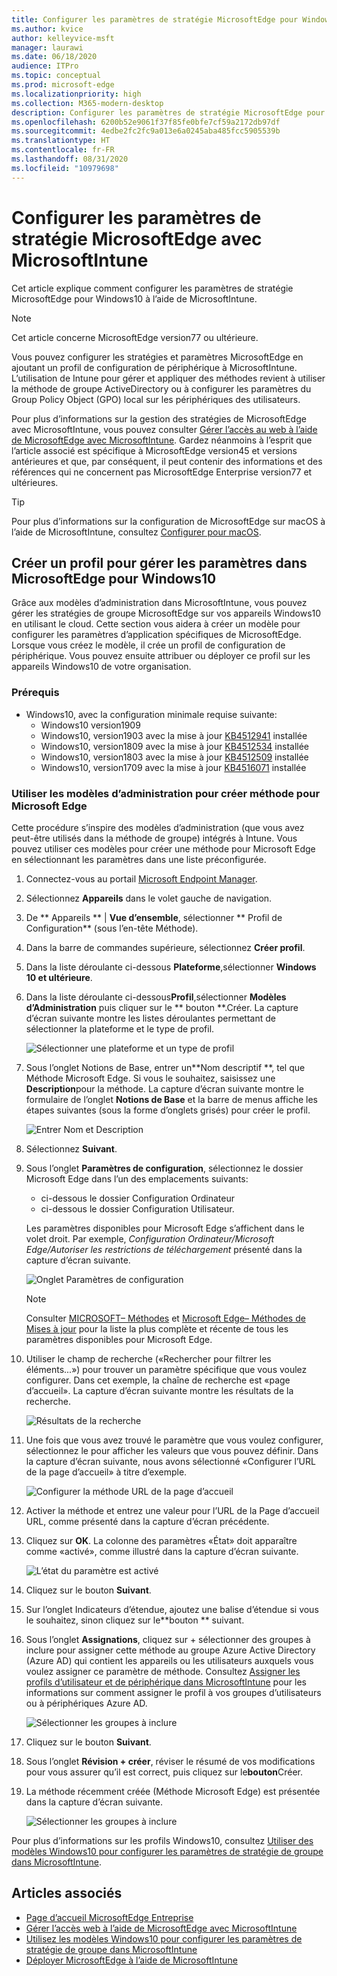 ```yaml
---
title: Configurer les paramètres de stratégie MicrosoftEdge pour Windows avec MicrosoftIntune
ms.author: kvice
author: kelleyvice-msft
manager: laurawi
ms.date: 06/18/2020
audience: ITPro
ms.topic: conceptual
ms.prod: microsoft-edge
ms.localizationpriority: high
ms.collection: M365-modern-desktop
description: Configurer les paramètres de stratégie MicrosoftEdge pour Windows avec MicrosoftIntune.
ms.openlocfilehash: 6200b52e9061f37f85fe0bfe7cf59a2172db97df
ms.sourcegitcommit: 4edbe2fc2fc9a013e6a0245aba485fcc5905539b
ms.translationtype: HT
ms.contentlocale: fr-FR
ms.lasthandoff: 08/31/2020
ms.locfileid: "10979698"
---
```

# Configurer les paramètres de stratégie MicrosoftEdge avec MicrosoftIntune

Cet article explique comment configurer les paramètres de stratégie MicrosoftEdge pour Windows10 à l’aide de MicrosoftIntune.

> [!NOTE]
> Cet article concerne MicrosoftEdge version77 ou ultérieure.

Vous pouvez configurer les stratégies et paramètres MicrosoftEdge en ajoutant un profil de configuration de périphérique à MicrosoftIntune. L’utilisation de Intune pour gérer et appliquer des méthodes revient à utiliser la méthode de groupe ActiveDirectory ou à configurer les paramètres du Group Policy Object (GPO) local sur les périphériques des utilisateurs.

Pour plus d’informations sur la gestion des stratégies de MicrosoftEdge avec MicrosoftIntune, vous pouvez consulter [Gérer l’accès au web à l’aide de MicrosoftEdge avec MicrosoftIntune](https://docs.microsoft.com/intune/manage-microsoft-edge). Gardez néanmoins à l’esprit que l’article associé est spécifique à MicrosoftEdge version45 et versions antérieures et que, par conséquent, il peut contenir des informations et des références qui ne concernent pas MicrosoftEdge Enterprise version77 et ultérieures.

> [!TIP]
> Pour plus d’informations sur la configuration de MicrosoftEdge sur macOS à l’aide de MicrosoftIntune, consultez [Configurer pour macOS](configure-microsoft-edge-on-mac.md).

## Créer un profil pour gérer les paramètres dans MicrosoftEdge pour Windows10

Grâce aux modèles d’administration dans MicrosoftIntune, vous pouvez gérer les stratégies de groupe MicrosoftEdge sur vos appareils Windows10 en utilisant le cloud. Cette section vous aidera à créer un modèle pour configurer les paramètres d’application spécifiques de MicrosoftEdge. Lorsque vous créez le modèle, il crée un profil de configuration de périphérique. Vous pouvez ensuite attribuer ou déployer ce profil sur les appareils Windows10 de votre organisation.

### Prérequis

- Windows10, avec la configuration minimale requise suivante:
  - Windows10 version1909
  - Windows10, version1903 avec la mise à jour [KB4512941](https://support.microsoft.com/kb/4512941) installée
  - Windows10, version1809 avec la mise à jour [KB4512534](https://support.microsoft.com/kb/4512534) installée
  - Windows10, version1803 avec la mise à jour [KB4512509](https://support.microsoft.com/kb/4512509) installée
  - Windows10, version1709 avec la mise à jour [KB4516071](https://support.microsoft.com/kb/4516071) installée

### Utiliser les modèles d’administration pour créer méthode pour Microsoft Edge

Cette procédure s’inspire des modèles d’administration (que vous avez peut-être utilisés dans la méthode de groupe) intégrés à Intune. Vous pouvez utiliser ces modèles pour créer une méthode pour Microsoft Edge en sélectionnant les paramètres dans une liste préconfigurée.

1. Connectez-vous au portail [Microsoft Endpoint Manager](https://endpoint.microsoft.com/).
2. Sélectionnez **Appareils** dans le volet gauche de navigation.
3. De ** Appareils ** | **Vue d’ensemble**, sélectionner ** Profil de Configuration** (sous l’en-tête Méthode).
4. Dans la barre de commandes supérieure, sélectionnez **Créer profil**.
5. Dans la liste déroulante ci-dessous **Plateforme**,sélectionner **Windows 10 et ultérieure**.
6. Dans la liste déroulante ci-dessous**Profil**,sélectionner **Modèles d’Administration** puis cliquer sur le ** bouton **.Créer. La capture d’écran suivante montre les listes déroulantes permettant de sélectionner la plateforme et le type de profil.

    ![Sélectionner une plateforme et un type de profil](./media/configure-edge-with-intune/create-profile-platform.png)

7. Sous l’onglet Notions de Base, entrer un**Nom descriptif **, tel que Méthode Microsoft Edge. Si vous le souhaitez, saisissez une **Description**pour la méthode.
La capture d’écran suivante montre le formulaire de l’onglet **Notions de Base** et la barre de menus affiche les étapes suivantes (sous la forme d’onglets grisés) pour créer le profil.

   ![Entrer Nom et Description](./media/configure-edge-with-intune/create-profile-basics-tab.png)

8. Sélectionnez **Suivant**.
9. Sous l’onglet **Paramètres de configuration**, sélectionnez le dossier Microsoft Edge dans l’un des emplacements suivants:

   - ci-dessous le dossier Configuration Ordinateur
   - ci-dessous le dossier Configuration Utilisateur.

   Les paramètres disponibles pour Microsoft Edge s’affichent dans le volet droit. Par exemple, *Configuration Ordinateur/Microsoft Edge/Autoriser les restrictions de téléchargement* présenté dans la capture d’écran suivante.

   ![Onglet Paramètres de configuration](./media/configure-edge-with-intune/create-profile-configuration-settings-tab.png)

   > [!NOTE]
   > Consulter [MICROSOFT– Méthodes](https://docs.microsoft.com/DeployEdge/microsoft-edge-policies) et [Microsoft Edge– Méthodes de Mises à jour](https://docs.microsoft.com/DeployEdge/microsoft-edge-update-policies) pour la liste la plus complète et récente de tous les paramètres disponibles pour Microsoft Edge.

10. Utiliser le champ de recherche («Rechercher pour filtrer les éléments...») pour trouver un paramètre spécifique que vous voulez configurer. Dans cet exemple, la chaîne de recherche est «page d’accueil». La capture d’écran suivante montre les résultats de la recherche.

    ![Résultats de la recherche](./media/configure-edge-with-intune/create-profile-configuration-settings-tab-search.png)

11. Une fois que vous avez trouvé le paramètre que vous voulez configurer, sélectionnez le pour afficher les valeurs que vous pouvez définir. Dans la capture d’écran suivante, nous avons sélectionné «Configurer l’URL de la page d’accueil» à titre d’exemple.

    ![Configurer la méthode URL de la page d’accueil](./media/configure-edge-with-intune/create-profile-configuration-settings-tab-edit-pol.png)

12. Activer la méthode et entrez une valeur pour l’URL de la Page d’accueil URL, comme présenté dans la capture d’écran précédente.

13. Cliquez sur **OK**. La colonne des paramètres «État» doit apparaître comme «activé», comme illustré dans la capture d’écran suivante.

    ![L’état du paramètre est activé](./media/configure-edge-with-intune/create-profile-configuration-settings-tab-set-enabled.png)

14. Cliquez sur le bouton **Suivant**.

15. Sur l’onglet Indicateurs d’étendue, ajoutez une balise d’étendue si vous le souhaitez, sinon cliquez sur le**bouton ** suivant.

16. Sous l’onglet **Assignations**, cliquez sur + sélectionner des groupes à inclure  pour assigner cette méthode au groupe Azure Active Directory (Azure AD) qui contient les appareils ou les utilisateurs auxquels vous voulez assigner ce paramètre de méthode. Consultez [Assigner les profils d’utilisateur et de périphérique dans MicrosoftIntune](https://docs.microsoft.com/intune/device-profile-assign) pour les informations sur comment assigner le profil à vos groupes d’utilisateurs ou à périphériques Azure AD.

    ![Sélectionner les groupes à inclure](./media/configure-edge-with-intune/create-profile-assignments-tab.png)

17. Cliquez sur le bouton **Suivant**.

18. Sous l’onglet **Révision + créer**, réviser le résumé de vos modifications pour vous assurer qu’il est correct, puis cliquez sur le**bouton**Créer.

19. La méthode récemment créée (Méthode Microsoft Edge) est présentée dans la capture d’écran suivante.

    ![Sélectionner les groupes à inclure](./media/configure-edge-with-intune/create-profile-new-policy-finished.png)

Pour plus d’informations sur les profils Windows10, consultez [Utiliser des modèles Windows10 pour configurer les paramètres de stratégie de groupe dans MicrosoftIntune](https://docs.microsoft.com/intune/administrative-templates-windows).

## Articles associés

- [Page d’accueil MicrosoftEdge Entreprise](https://aka.ms/EdgeEnterprise)
- [Gérer l’accès web à l’aide de MicrosoftEdge avec MicrosoftIntune](https://docs.microsoft.com/intune/manage-microsoft-edge)
- [Utilisez les modèles Windows10 pour configurer les paramètres de stratégie de groupe dans MicrosoftIntune](https://docs.microsoft.com/intune/administrative-templates-windows)
- [Déployer MicrosoftEdge à l’aide de MicrosoftIntune](https://docs.microsoft.com/intune/apps/apps-windows-edge/?toc=https://docs.microsoft.com/DeployEdge/toc.json&bc=https://docs.microsoft.com/DeployEdge/breadcrumb/toc.json)
